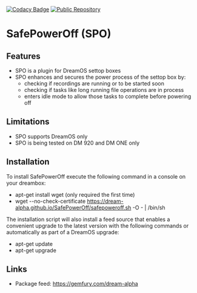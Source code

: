 [![Codacy Badge](https://app.codacy.com/project/badge/Grade/b2bd0d6acd544dde84a051c63af65e85)](https://www.codacy.com/gh/dream-alpha/SafePowerOff/dashboard?utm_source=github.com&amp;utm_medium=referral&amp;utm_content=dream-alpha/SafePowerOff&amp;utm_campaign=Badge_Grade)
<a href="https://gemfury.com/f/partner">
  <img src="https://badge.fury.io/fp/gemfury.svg" alt="Public Repository">
</a>

# SafePowerOff (SPO)
## Features
- SPO is a plugin for DreamOS settop boxes
- SPO enhances and secures the power process of the settop box by:
  - checking if recordings are running or to be started soon
  - checking if tasks like long running file operations are in process
  - enters idle mode to allow those tasks to complete before powering off

## Limitations
- SPO supports DreamOS only
- SPO is being tested on DM 920 and DM ONE only

## Installation
To install SafePowerOff execute the following command in a console on your dreambox:
- apt-get install wget (only required the first time)
- wget --no-check-certificate https://dream-alpha.github.io/SafePowerOff/safepoweroff.sh -O - | /bin/sh

The installation script will also install a feed source that enables a convenient upgrade to the latest version with the following commands or automatically as part of a DreamOS upgrade:
- apt-get update
- apt-get upgrade

## Links
- Package feed: https://gemfury.com/dream-alpha
